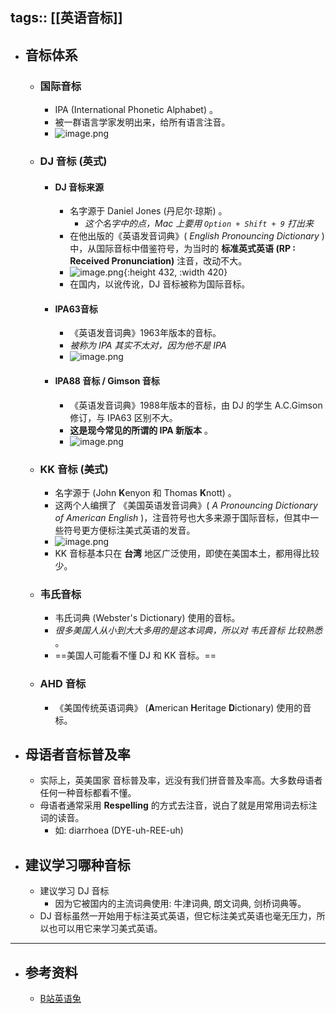 tags:: [[英语音标]]
---

- ## 音标体系
	- ### 国际音标
		- IPA (International Phonetic Alphabet) 。
		- 被一群语言学家发明出来，给所有语言注音。
		- ![image.png](../assets/image_1687192877111_0.png)
	- ### DJ 音标 (英式)
		- #### DJ 音标来源
			- 名字源于 Daniel Jones (丹尼尔·琼斯) 。
				- *这个名字中的点，Mac 上要用 `Option + Shift + 9` 打出来*
			- 在他出版的《英语发音词典》( *English Pronouncing Dictionary* ) 中，从国际音标中借鉴符号，为当时的 **标准英式英语 (RP : Received Pronunciation)** 注音，改动不大。
			- ![image.png](../assets/image_1687194325081_0.png){:height 432, :width 420}
			- 在国内，以讹传讹，DJ 音标被称为国际音标。
		- #### IPA63音标
			- 《英语发音词典》1963年版本的音标。
			- *被称为 IPA 其实不太对，因为他不是 IPA*
			- ![image.png](../assets/image_1687194847677_0.png)
		- #### IPA88 音标 / Gimson 音标
			- 《英语发音词典》1988年版本的音标，由 DJ 的学生 A.C.Gimson 修订，与 IPA63 区别不大。
			- **这是现今常见的所谓的 IPA 新版本** 。
			- ![image.png](../assets/image_1687195097438_0.png)
	- ### KK 音标 (美式)
		- 名字源于 (John **K**enyon 和 Thomas **K**nott) 。
		- 这两个人编撰了 《美国英语发音词典》( *A Pronouncing Dictionary of American English* )，注音符号也大多来源于国际音标，但其中一些符号更方便标注美式英语的发音。
		- ![image.png](../assets/image_1687195530797_0.png)
		- KK 音标基本只在 **台湾** 地区广泛使用，即使在美国本土，都用得比较少。
	- ### 韦氏音标
		- 韦氏词典 (Webster's Dictionary) 使用的音标。
		- *很多美国人从小到大大多用的是这本词典，所以对 韦氏音标 比较熟悉* 。
		- ==美国人可能看不懂 DJ 和 KK 音标。==
	- ### AHD 音标
		- 《美国传统英语词典》 (**A**merican **H**eritage **D**ictionary) 使用的音标。
- ## 母语者音标普及率
	- 实际上，英美国家 音标普及率，远没有我们拼音普及率高。大多数母语者任何一种音标都看不懂。
	- 母语者通常采用 **Respelling** 的方式去注音，说白了就是用常用词去标注词的读音。
		- 如: diarrhoea (DYE-uh-REE-uh)
- ## 建议学习哪种音标
	- 建议学习 DJ 音标
		- 因为它被国内的主流词典使用: 牛津词典, 朗文词典, 剑桥词典等。
	- DJ 音标虽然一开始用于标注英式英语，但它标注美式英语也毫无压力，所以也可以用它来学习美式英语。
- ---
- ## 参考资料
	- [B站英语兔](https://www.bilibili.com/video/BV1iV411z7Nj/?p=2&vd_source=f1fbb083ddef12dcff3388779faac201)